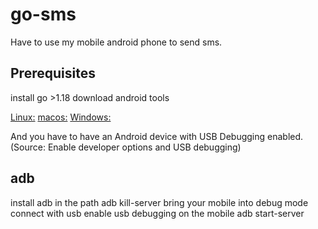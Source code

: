 # go-sms

Have to use my mobile android phone to send sms.

## Prerequisites
install go >1.18
download android tools

[Linux:](https://dl.google.com/android/repository/platform-tools-latest-linux.zip)
[macos:](https://dl.google.com/android/repository/platform-tools-latest-darwin.zip)
[Windows:](https://dl.google.com/android/repository/platform-tools-latest-windows.zip)

And you have to have an Android device with USB Debugging enabled. (Source: Enable developer options and USB debugging)

## adb 
install adb in the path
adb kill-server
bring your mobile into debug mode
connect with usb
enable usb debugging on the mobile
adb start-server